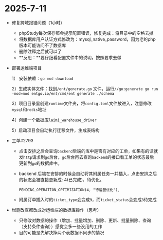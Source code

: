 # 2025-7-11

- 修复跨域报错问题（1小时）
  - phpStudy每次保存都会提示配置错误，修复完成：将目录中的空格去掉
  - 将数据库用户认证方式修改为：mysql_native_password，因为老的php版本可能访问不了数据库
  - 删除注释之后就可以了
  - **反思：**要仔细看配置文件中的说明，按照要求去做


- 部署运维端项目

  1） 安装依赖：`go mod download` 

  2）生成实体文件：找到`/ent/generate.go` 文件，运行`//go:generate go run -mod=mod entgo.io/ent/cmd/ent generate ./schema` 

  3）项目目录里创建`runtime`文件夹，将`config.toml`文件放进入，注意修改`mysql`和`redis`地址

  4）创建一个数据库`laimi_warehouse_driver`

  5）启动项目会自动执行迁移文件，生成表结构

- 工单#2793

  - 点击安排之后会查询`backend`后端的库中是否有对应的工单，如果有的话就发`http`请求到`go`后台，`go`后台再去查询`backend`的接口看工单的状态最后更新到`go`的数据库中。

  - backend 后端在安排的时候会自动将其附属任务一并插入，点击安排之后的状态会被直接更新成: 4(已完成)，待优化。

    ```
    PENDING_OPERATION_OPTIMIZATION(4, "待运营优化"),
    ```

  - 附属订单插入时的`ticket_type`会变成`9`，而`ticket_status`会变成`3`待完成

- 增删改查都改成对运维端的数据库操作（思考）

  - 只修改对数据的操作（增加、批量增加、删除、更新、批量删除、查询（支持条件查询））感觉会多一些没用的工作
  - 目的可能是先解决掉两个表数据不同步的情况
